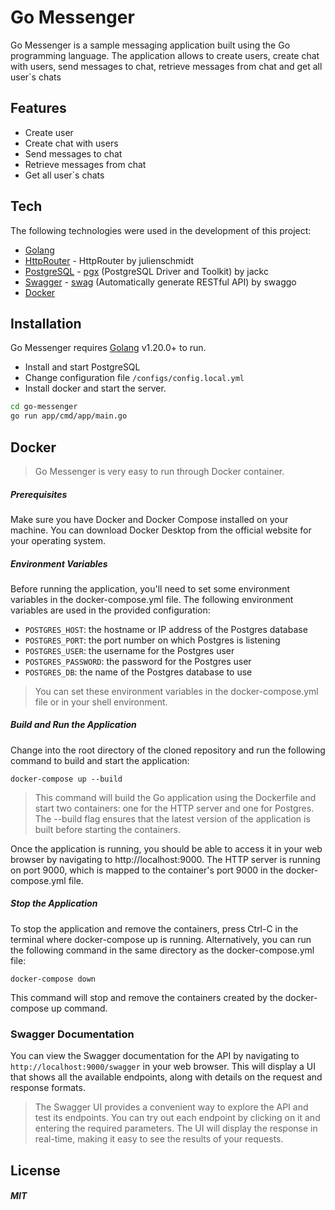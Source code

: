# Go Messenger

Go Messenger is a sample messaging application built using the Go programming language. The application allows to create users, create chat with users, send messages to chat, retrieve messages from chat and get all user`s chats

## Features

- Create user
- Create chat with users
- Send messages to chat
- Retrieve messages from chat
- Get all user`s chats

## Tech

The following technologies were used in the development of this project:

- [Golang](https://go.dev)
- [HttpRouter](https://github.com/julienschmidt/httprouter) - HttpRouter by julienschmidt
- [PostgreSQL](https://www.postgresql.org) - [pgx](https://github.com/jackc/pgx) (PostgreSQL Driver and Toolkit) by jackc
- [Swagger](https://swagger.io) - [swag](https://github.com/swaggo/swag) (Automatically generate RESTful API) by swaggo
- [Docker](https://www.docker.com)

## Installation

Go Messenger requires [Golang](https://go.dev/dl/) v1.20.0+ to run.

- Install and start PostgreSQL
- Change configuration file `/configs/config.local.yml`
- Install docker and start the server.

```sh
cd go-messenger
go run app/cmd/app/main.go
```

## Docker
> Go Messenger is very easy to run through Docker container.

##### Prerequisites
Make sure you have Docker and Docker Compose installed on your machine. You can download Docker Desktop from the official website for your operating system.

##### Environment Variables
Before running the application, you'll need to set some environment variables in the docker-compose.yml file. The following environment variables are used in the provided configuration:

- `POSTGRES_HOST`: the hostname or IP address of the Postgres database
- `POSTGRES_PORT`: the port number on which Postgres is listening
- `POSTGRES_USER`: the username for the Postgres user
- `POSTGRES_PASSWORD`: the password for the Postgres user
- `POSTGRES_DB`: the name of the Postgres database to use
> You can set these environment variables in the docker-compose.yml file or in your shell environment.

##### Build and Run the Application
Change into the root directory of the cloned repository and run the following command to build and start the application:

```ssh
docker-compose up --build
```

> This command will build the Go application using the Dockerfile and start two containers: one for the HTTP server and one for Postgres. The --build flag ensures that the latest version of the application is built before starting the containers.

Once the application is running, you should be able to access it in your web browser by navigating to http://localhost:9000. The HTTP server is running on port 9000, which is mapped to the container's port 9000 in the docker-compose.yml file.

##### Stop the Application
To stop the application and remove the containers, press Ctrl-C in the terminal where docker-compose up is running. Alternatively, you can run the following command in the same directory as the docker-compose.yml file:
```ssh
docker-compose down
```
This command will stop and remove the containers created by the docker-compose up command.

### Swagger Documentation
You can view the Swagger documentation for the API by navigating to `http://localhost:9000/swagger` in your web browser. This will display a UI that shows all the available endpoints, along with details on the request and response formats.
> The Swagger UI provides a convenient way to explore the API and test its endpoints. You can try out each endpoint by clicking on it and entering the required parameters. The UI will display the response in real-time, making it easy to see the results of your requests.

## License

##### MIT
